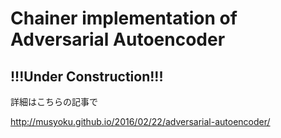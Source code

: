# Chainer implementation of Adversarial Autoencoder

## !!!Under Construction!!!

詳細はこちらの記事で

http://musyoku.github.io/2016/02/22/adversarial-autoencoder/